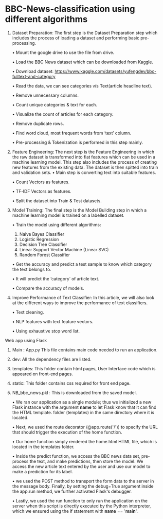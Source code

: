 # BBC-News-classification using different algorithms

1. Dataset Preparation: The first step is the Dataset Preparation step which includes the process of loading a dataset and performing basic pre-processing. 

    •	Mount the google drive to use the file from drive.

    •	Load the BBC News dataset which can be downloaded from Kaggle.

    •	Download dataset: https://www.kaggle.com/datasets/yufengdev/bbc-fulltext-and-category

    •	Read the data, we can see categories v/s Text(article headline text).

    •	Remove unnecessary columns.

    •	Count unique categories & text for each.

    •	Visualize the count of articles for each category.

    •	Remove duplicate rows.

    •	Find word cloud, most frequent words from ‘text’ column.

    •	Pre-processing & Tokenization is performed in this step mainly.
  

2. Feature Engineering: The next step is the Feature Engineering in which the raw dataset is transformed into flat features which can be used in a machine learning model. This step also includes the process of creating new features from the existing data. The dataset is then spitted into train and validation sets.
      •	Main step is converting text into suitable features.

      •	Count Vectors as features.

      •	TF-IDF Vectors as features.

      •	Split the dataset into Train & Test datasets.

3. Model Training: The final step is the Model Building step in which a machine learning model is trained on a labelled dataset.

      •	Train the model using different algorithms:
      1.	Naive Bayes Classifier
      2.	Logistic Regression
      3.	Decision Tree Classifier
      4.	Linear Support Vector Machine (Linear SVC)
      5.	Random Forest Classifier

      •	Get the accuracy and predict a test sample to know which category the text belongs to.

      •	It will predict the ‘category’ of article text.

      •	Compare the accuracy of models.
  
  4. Improve Performance of Text Classifier: In this article, we will also look at the different ways to improve the performance of text classifiers.

      •	Text cleaning.

      •	NLP features with text feature vectors.

      •	Using exhaustive stop word list.

Web app using Flask

1.	Main : App.py 
This file contains main code needed to run an application.
2.	dev: All the dependency files are listed.
3.	templates: This folder contain html pages, User Interface code which is appeared on front-end pages.
4.	static: This folder contains css required for front end page.
5.	NB_bbc_news.pkl : This is downloaded from the saved model.

      •	We ran our application as a single module; thus we initialized a new Flask instance with the argument __name__ to let Flask know that it can find the HTML template.
     folder (templates) in the same directory where it is located.

      •	Next, we used the route decorator (@app.route('/')) to specify the URL that should trigger the execution of the home function.

      •	Our home function simply rendered the home.html HTML file, which is located in the templates folder.

      •	Inside the predict function, we access the BBC news data set, pre-process the text, and make predictions, then store the model. We access the new article text entered by the user and use our model to make a prediction for its label.

      •	we used the POST method to transport the form data to the server in the message body. Finally, by setting the debug=True argument inside the app.run method, we further activated Flask's debugger.

      •	Lastly, we used the run function to only run the application on the server when this script is directly executed by the Python interpreter, which we ensured using the if statement with __name__ == '__main__'.


